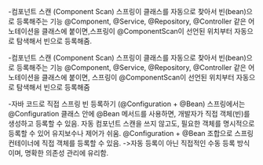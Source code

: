 -컴포넌트 스캔 (Component Scan)
스프링이 클래스를 자동으로 찾아서 빈(bean)으로 등록해주는 기능
@Component, @Service, @Repository, @Controller 같은 어노테이션을 클래스에 붙이면,스프링이 @ComponentScan이 선언된 위치부터 자동으로 탐색해서 빈으로 등록해줌.

-컴포넌트 스캔 (Component Scan)
스프링이 클래스를 자동으로 찾아서 빈(bean)으로 등록해주는 기능
@Component, @Service, @Repository, @Controller 같은 어노테이션을 클래스에 붙이면, 스프링이 @ComponentScan이 선언된 위치부터 자동으로 탐색해서 빈으로 등록해줌

-자바 코드로 직접 스프링 빈 등록하기 (@Configuration + @Bean)
스프링에서는 @Configuration 클래스 안에 @Bean 메서드를 사용하면, 개발자가 직접 객체(빈)를 생성하고 등록할 수 있음. 자동 컴포넌트 스캔을 쓰지 않고도, 필요한 객체를 명시적으로 등록할 수 있어 유지보수나 제어가 쉬움.
@Configuration + @Bean 조합으로 스프링 컨테이너에 직접 객체를 등록할 수 있음.
->자동 등록이 아닌 직접적인 수동 등록 방식이며, 명확한 의존성 관리에 유리함.
